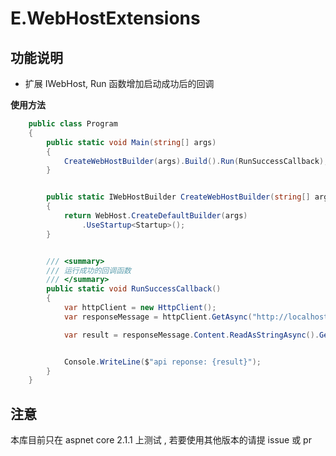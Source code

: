 # E.WebHostExtensions


## 功能说明

* 扩展 IWebHost, Run 函数增加启动成功后的回调

**使用方法**

```c#
    public class Program
    {
        public static void Main(string[] args)
        {
            CreateWebHostBuilder(args).Build().Run(RunSuccessCallback);
        }


        public static IWebHostBuilder CreateWebHostBuilder(string[] args)
        {
            return WebHost.CreateDefaultBuilder(args)
                .UseStartup<Startup>();
        }


        /// <summary>
        /// 运行成功的回调函数
        /// </summary>
        public static void RunSuccessCallback()
        {
            var httpClient = new HttpClient();
            var responseMessage = httpClient.GetAsync("http://localhost:24253/api/values").GetAwaiter().GetResult();

            var result = responseMessage.Content.ReadAsStringAsync().GetAwaiter().GetResult();


            Console.WriteLine($"api reponse: {result}");
        }
    }
```


## 注意

本库目前只在 aspnet core 2.1.1 上测试 , 若要使用其他版本的请提 issue 或 pr
